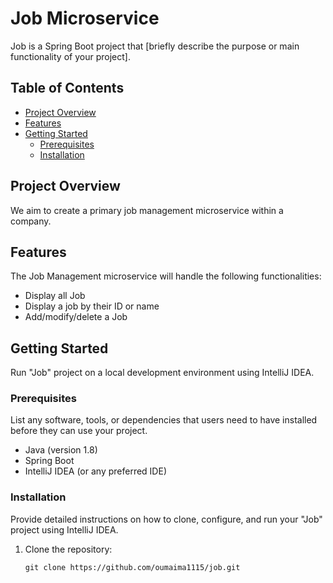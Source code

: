 # Job Microservice

Job is a Spring Boot project that [briefly describe the purpose or main functionality of your project].

## Table of Contents

- [Project Overview](#project-overview)
- [Features](#features)
- [Getting Started](#getting-started)
  - [Prerequisites](#prerequisites)
  - [Installation](#installation)

## Project Overview

We aim to create a primary job management microservice within a company.

## Features

The Job Management microservice will handle the following functionalities:

- Display all Job
- Display a job by their ID or name
- Add/modify/delete a Job

## Getting Started

Run "Job" project on a local development environment using IntelliJ IDEA.

### Prerequisites

List any software, tools, or dependencies that users need to have installed before they can use your project.

- Java (version 1.8)
- Spring Boot 
- IntelliJ IDEA (or any preferred IDE)

### Installation

Provide detailed instructions on how to clone, configure, and run your "Job" project using IntelliJ IDEA.

1. Clone the repository:

   ```shell
   git clone https://github.com/oumaima1115/job.git
